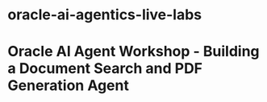 # oracle-ai-agentics-live-labs
# Oracle AI Agent Workshop - Building a Document Search and PDF Generation Agent
